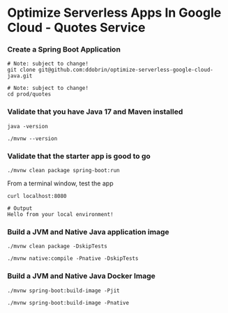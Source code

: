 # Optimize Serverless Apps In Google Cloud - Quotes Service

### Create a Spring Boot Application

```
# Note: subject to change!
git clone git@github.com:ddobrin/optimize-serverless-google-cloud-java.git

# Note: subject to change!
cd prod/quotes
```

### Validate that you have Java 17 and Maven installed
```shell
java -version

./mvnw --version
```

### Validate that the starter app is good to go
```
./mvnw clean package spring-boot:run
```

From a terminal window, test the app
```
curl localhost:8080

# Output
Hello from your local environment!
```

### Build a JVM and Native Java application image
```
./mvnw clean package -DskipTests 

./mvnw native:compile -Pnative -DskipTests
```

### Build a JVM and Native Java Docker Image
```
./mvnw spring-boot:build-image -Pjit

./mvnw spring-boot:build-image -Pnative
```